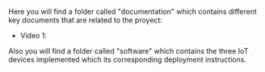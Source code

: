 Here you will find a folder called "documentation" which contains different key documents that are related to the proyect:
* Video 1: 

Also you will find a folder called "software" which contains the three IoT devices implemented which its corresponding deployment instructions.
